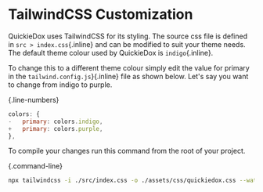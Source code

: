 # TailwindCSS Customization

QuickieDox uses TailwindCSS for its styling. The source css file is defined in `src > index.css`{.inline} and can be modified to suit your theme needs. The default theme colour used by QuickieDox is `indigo`{.inline}. 

To change this to a different theme colour simply edit the value for primary in the `tailwind.config.js`}{.inline} file  as shown below. Let's say you want to change from indigo to purple.

{.line-numbers}
```js
colors: {
-   primary: colors.indigo,
+   primary: colors.purple,
}, 
```

To compile your changes run this command from the root of your project. 

{.command-line}
```bash
npx tailwindcss -i ./src/index.css -o ./assets/css/quickiedox.css --watch
```